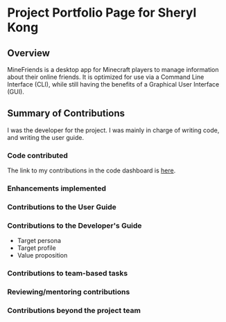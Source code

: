 # Project Portfolio Page for Sheryl Kong

## Overview

MineFriends is a desktop app for Minecraft players to manage information about their online friends. It is optimized for use via a Command Line Interface (CLI), while still having the
benefits of a Graphical User Interface (GUI).

## Summary of Contributions

I was the developer for the project. I was mainly in charge of writing code, and writing the user guide.

### Code contributed
The link to my contributions in the code dashboard is [here](https://nus-cs2103-ay2223s1.github.io/tp-dashboard/?search=sherylkong18&breakdown=true&sort=groupTitle&sortWithin=title&since=2022-09-16&timeframe=commit&mergegroup=&groupSelect=groupByRepos&checkedFileTypes=docs~functional-code~test-code~other).

### Enhancements implemented

### Contributions to the User Guide

### Contributions to the Developer's Guide

* Target persona
* Target profile
* Value proposition

### Contributions to team-based tasks

### Reviewing/mentoring contributions

### Contributions beyond the project team
